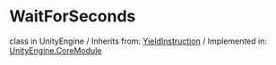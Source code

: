 # WaitForSeconds
class in UnityEngine
 / Inherits from: <a href="https://docs.unity3d.com/6000.1/Documentation/ScriptReference/YieldInstruction.html">YieldInstruction</a> / Implemented in: <a href="https://docs.unity3d.com/6000.1/Documentation/ScriptReference/UnityEngine.CoreModule.html">UnityEngine.CoreModule</a>
